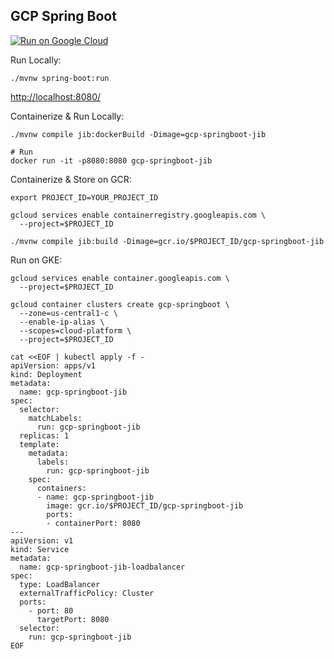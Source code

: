 GCP Spring Boot
-----------------

[![Run on Google Cloud](https://deploy.cloud.run/button.svg)](https://deploy.cloud.run)

Run Locally:
```
./mvnw spring-boot:run
```

[http://localhost:8080/](http://localhost:8080/)

Containerize & Run Locally:
```
./mvnw compile jib:dockerBuild -Dimage=gcp-springboot-jib

# Run
docker run -it -p8080:8080 gcp-springboot-jib
```

Containerize & Store on GCR:
```
export PROJECT_ID=YOUR_PROJECT_ID

gcloud services enable containerregistry.googleapis.com \
  --project=$PROJECT_ID

./mvnw compile jib:build -Dimage=gcr.io/$PROJECT_ID/gcp-springboot-jib
```

Run on GKE:
```
gcloud services enable container.googleapis.com \
  --project=$PROJECT_ID

gcloud container clusters create gcp-springboot \
  --zone=us-central1-c \
  --enable-ip-alias \
  --scopes=cloud-platform \
  --project=$PROJECT_ID

cat <<EOF | kubectl apply -f -
apiVersion: apps/v1
kind: Deployment
metadata:
  name: gcp-springboot-jib
spec:
  selector:
    matchLabels:
      run: gcp-springboot-jib
  replicas: 1
  template:
    metadata:
      labels:
        run: gcp-springboot-jib
    spec:
      containers:
      - name: gcp-springboot-jib
        image: gcr.io/$PROJECT_ID/gcp-springboot-jib
        ports:
        - containerPort: 8080
---
apiVersion: v1
kind: Service
metadata:
  name: gcp-springboot-jib-loadbalancer
spec:
  type: LoadBalancer
  externalTrafficPolicy: Cluster
  ports:
    - port: 80
      targetPort: 8080
  selector:
    run: gcp-springboot-jib
EOF
```